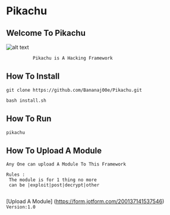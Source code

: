 # Pikachu
## Welcome To Pikachu



![alt text](https://i.ibb.co/Sv0g4cN/IMG-20200114-232046-239.jpg)
             


              Pikachu is A Hacking Framework
               
               
               
## How To Install
` git clone https://github.com/Bananaj00e/Pikachu.git `

`bash install.sh `


## How To Run
 `pikachu`
 
 
 

 
## How To Upload A Module
```
Any One can upload A Module To This Framework 
 
Rules :
 The module is for 1 thing no more
 can be |exploit|post|decrypt|other
 

```
[Upload A Module] (https://form.jotform.com/200137141537546)
`Version:1.0`
